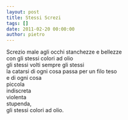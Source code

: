 ```yaml
---
layout: post
title: Stessi Screzi
tags: []
date: 2011-02-20 00:00:00
author: pietro
---
```

<div dir="ltr" style="text-align: left">Screzio male agli occhi stanchezze e bellezze<br/>con gli stessi colori ad olio<br/>gli stessi volti sempre gli stessi<br/>la catarsi di ogni cosa passa per un filo teso<br/>e di ogni cosa<br/>piccola<br/>indiscreta<br/>violenta<br/>stupenda,<br/>gli stessi colori ad olio.<br/>
